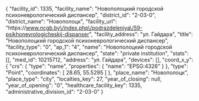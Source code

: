{
    "facility_id": 1335,
    "facility_name": "Новополоцкий городской психоневрологический диспансер",
    "district_id": "2-03-0",
    "district_name": "Новополоцк",
    "facility_url": "https:\/\/www.ncgb.by\/index.php\/podrazdeleniya\/59-psikhonevrologicheskij-dispanser",
    "facility_address": "ул. Гайдара",
    "title": "Новополоцкий городской психоневрологический диспансер",
    "facility_type": "0",
    "ap_1": "4",
    "name": "Новополоцкий городской психоневрологический диспансер",
    "state": "private institution",
    "stats": [],
    "med_id": 10215712,
    "address": "ул. Гайдара",
    "devices": [],
    "coord_x_y": {
        "crs": {
            "type": "name",
            "properties": {
                "name": "EPSG:4326"
            }
        },
        "type": "Point",
        "coordinates": [
            28.65,
            55.5295
        ]
    },
    "place_name": "Новополоцк",
    "place_type": "city",
    "localties_key": 27,
    "year_of_closing": null,
    "year_of_opening": "0",
    "healthcare_facility_key": 1335,
    "administrative_division_id": "2-03-0"
}